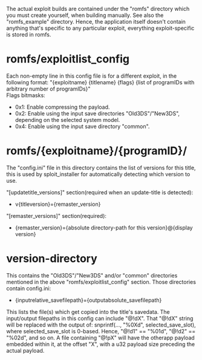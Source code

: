 The actual exploit builds are contained under the "romfs" directory which you must create yourself, when building manually. See also the "romfs_example" directory. Hence, the application itself doesn't contain anything that's specific to any particular exploit, everything exploit-specific is stored in romfs.

# romfs/exploitlist_config
Each non-empty line in this config file is for a different exploit, in the following format: "{exploitname} {titlename} {flags} {list of programIDs with arbitrary number of programIDs}"  
Flags bitmasks:
* 0x1: Enable compressing the payload.
* 0x2: Enable using the input save directories "Old3DS"/"New3DS", depending on the selected system model.
* 0x4: Enable using the input save directory "common".

# romfs/{exploitname}/{programID}/
The "config.ini" file in this directory contains the list of versions for this title, this is used by sploit_installer for automatically detecting which version to use.  

"[updatetitle_versions]" section(required when an update-title is detected):
* v{titleversion}={remaster_version}

"[remaster_versions]" section(required):
* {remaster_version}={absolute directory-path for this version}@{display version}

# version-directory
This contains the "Old3DS"/"New3DS" and/or "common" directories mentioned in the above "romfs/exploitlist_config" section. Those directories contain config.ini:
* {inputrelative_savefilepath}={outputabsolute_savefilepath}

This lists the file(s) which get copied into the title's savedata. The input/output filepaths in this config can include "@!dX". That "@!dX" string will be replaced with the output of: snprintf(..., "%0Xd", selected_save_slot), where selected_save_slot is 0-based. Hence, "@!d1" == "%01d", "@!d2" == "%02d", and so on.
A file containing "@!pX" will have the otherapp payload embedded within it, at the offset "X", with a u32 payload size preceding the actual payload.
